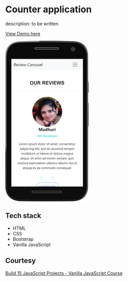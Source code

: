 # Counter application

description: to be written

[View Demo here](https://madhuri-chitikela.github.io/review-carousel/)

<img src="docs/Capture1.png" height="500" />

## Tech stack

- HTML
- CSS
- Bootstrap
- Vanilla JavaScript

## Courtesy

[Build 15 JavaScript Projects - Vanilla JavaScript Course](https://www.youtube.com/watch?v=3PHXvlpOkf4)
